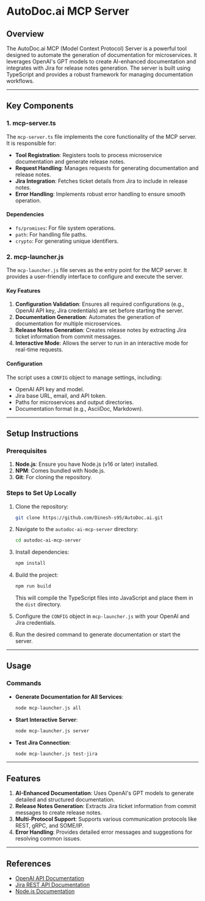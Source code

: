 # AutoDoc.ai MCP Server

## Overview

The AutoDoc.ai MCP (Model Context Protocol) Server is a powerful tool designed to automate the generation of documentation for microservices. It leverages OpenAI's GPT models to create AI-enhanced documentation and integrates with Jira for release notes generation. The server is built using TypeScript and provides a robust framework for managing documentation workflows.

---

## Key Components

### 1. mcp-server.ts

The `mcp-server.ts` file implements the core functionality of the MCP server. It is responsible for:

- **Tool Registration**: Registers tools to process microservice documentation and generate release notes.
- **Request Handling**: Manages requests for generating documentation and release notes.
- **Jira Integration**: Fetches ticket details from Jira to include in release notes.
- **Error Handling**: Implements robust error handling to ensure smooth operation.

#### Dependencies

- `fs/promises`: For file system operations.
- `path`: For handling file paths.
- `crypto`: For generating unique identifiers.

### 2. mcp-launcher.js

The `mcp-launcher.js` file serves as the entry point for the MCP server. It provides a user-friendly interface to configure and execute the server.

#### Key Features

1. **Configuration Validation**: Ensures all required configurations (e.g., OpenAI API key, Jira credentials) are set before starting the server.
2. **Documentation Generation**: Automates the generation of documentation for multiple microservices.
3. **Release Notes Generation**: Creates release notes by extracting Jira ticket information from commit messages.
4. **Interactive Mode**: Allows the server to run in an interactive mode for real-time requests.

#### Configuration

The script uses a `CONFIG` object to manage settings, including:

- OpenAI API key and model.
- Jira base URL, email, and API token.
- Paths for microservices and output directories.
- Documentation format (e.g., AsciiDoc, Markdown).

---

## Setup Instructions

### Prerequisites

1. **Node.js**: Ensure you have Node.js (v16 or later) installed.
2. **NPM**: Comes bundled with Node.js.
3. **Git**: For cloning the repository.

### Steps to Set Up Locally

1. Clone the repository:

   ```bash
   git clone https://github.com/Dinesh-s95/AutoDoc.ai.git
   ```

2. Navigate to the `autodoc-ai-mcp-server` directory:

   ```bash
   cd autodoc-ai-mcp-server
   ```

3. Install dependencies:

   ```bash
   npm install
   ```

4. Build the project:

   ```bash
   npm run build
   ```

   This will compile the TypeScript files into JavaScript and place them in the `dist` directory.

5. Configure the `CONFIG` object in `mcp-launcher.js` with your OpenAI and Jira credentials.

6. Run the desired command to generate documentation or start the server.

---

## Usage

### Commands

- **Generate Documentation for All Services**:

  ```bash
  node mcp-launcher.js all
  ```

- **Start Interactive Server**:

  ```bash
  node mcp-launcher.js server
  ```

- **Test Jira Connection**:
  ```bash
  node mcp-launcher.js test-jira
  ```

---

## Features

1. **AI-Enhanced Documentation**: Uses OpenAI's GPT models to generate detailed and structured documentation.
2. **Release Notes Generation**: Extracts Jira ticket information from commit messages to create release notes.
3. **Multi-Protocol Support**: Supports various communication protocols like REST, gRPC, and SOME/IP.
4. **Error Handling**: Provides detailed error messages and suggestions for resolving common issues.

---

## References

- [OpenAI API Documentation](https://platform.openai.com/docs/)
- [Jira REST API Documentation](https://developer.atlassian.com/cloud/jira/platform/rest/v3/)
- [Node.js Documentation](https://nodejs.org/en/docs/)
